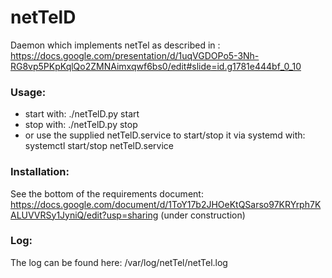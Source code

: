 # netTelD
Daemon which implements netTel as described in : https://docs.google.com/presentation/d/1uqVGDOPo5-3Nh-RG8vp5PKpKqlQo2ZMNAimxqwf6bs0/edit#slide=id.g1781e444bf_0_10


### Usage:
* start with: ./netTelD.py start
* stop with: ./netTelD.py stop
* or use the supplied netTelD.service to start/stop it via systemd with: systemctl start/stop netTelD.service

### Installation:
See the bottom of the requirements document: https://docs.google.com/document/d/1ToY17b2JHOeKtQSarso97KRYrph7KALUVVRSy1JyniQ/edit?usp=sharing  (under construction) 

### Log:

The log can be found here: /var/log/netTel/netTel.log
